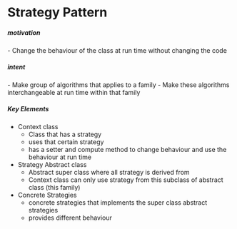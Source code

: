 <h1> Strategy Pattern </h1>

<h5> motivation </h5>
- Change the behaviour of the class at run time without changing the code

<h5> intent </h5>
- Make group of algorithms that applies to a family
- Make these algorithms interchangeable at run time within that family

<h5> Key Elements </h5>

- Context class
  - Class that has a strategy
  - uses that certain strategy
  - has a setter and compute method to change behaviour and use the behaviour at run time
- Strategy Abstract class
  - Abstract super class where all strategy is derived from
  - Context class can only use strategy from this subclass of abstract class (this family)
- Concrete Strategies
  - concrete strategies that implements the super class abstract strategies
  - provides different behaviour

